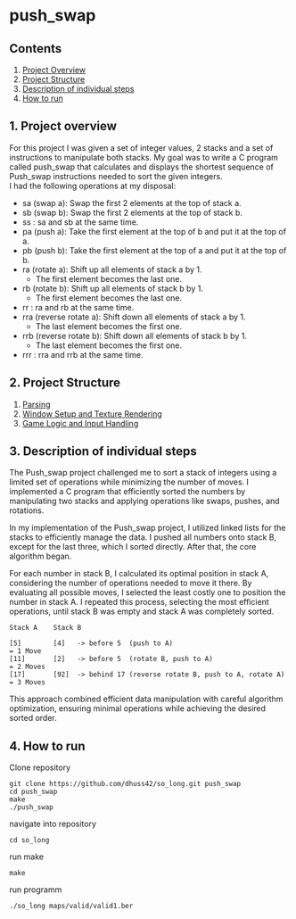 # push_swap

## Contents

1. [Project Overview](#1-Project-overview)
2. [Project Structure](#2-Project-Structure)
3. [Description of individual steps](#3-Description-of-individual-steps)
4. [How to run](#4-How-to-run)

## 1. Project overview

For this project I was given a set of integer values, 2 stacks and a set of instructions to manipulate both stacks. My goal was to write a C program called push_swap that calculates and displays the shortest sequence of Push_swap instructions needed to sort the given integers.  
I had the following operations at my disposal:

- sa (swap a): Swap the first 2 elements at the top of stack a.
- sb (swap b): Swap the first 2 elements at the top of stack b.
- ss : sa and sb at the same time.
- pa (push a): Take the first element at the top of b and put it at the top of a.
- pb (push b): Take the first element at the top of a and put it at the top of b.
- ra (rotate a): Shift up all elements of stack a by 1.
  - The first element becomes the last one.
- rb (rotate b): Shift up all elements of stack b by 1.
  - The first element becomes the last one.
- rr : ra and rb at the same time.
- rra (reverse rotate a): Shift down all elements of stack a by 1.
  - The last element becomes the first one.
- rrb (reverse rotate b): Shift down all elements of stack b by 1.
  - The last element becomes the first one.
- rrr : rra and rrb at the same time.

## 2. Project Structure

1. [Parsing](#parsing)
2. [Window Setup and Texture Rendering](#Window-Setup-and-Texture-Rendering)
3. [Game Logic and Input Handling](#Game-Logic-and-Input-Handling)

## 3. Description of individual steps

The Push_swap project challenged me to sort a stack of integers using a limited set of operations while minimizing the number of moves. I implemented a C program that efficiently sorted the numbers by manipulating two stacks and applying operations like swaps, pushes, and rotations.

In my implementation of the Push_swap project, I utilized linked lists for the stacks to efficiently manage the data. I pushed all numbers onto stack B, except for the last three, which I sorted directly. After that, the core algorithm began.

For each number in stack B, I calculated its optimal position in stack A, considering the number of operations needed to move it there. By evaluating all possible moves, I selected the least costly one to position the number in stack A. I repeated this process, selecting the most efficient operations, until stack B was empty and stack A was completely sorted.

```
Stack A    Stack B

[5]        [4]   -> before 5  (push to A)                              = 1 Move  
[11]       [2]   -> before 5  (rotate B, push to A)                    = 2 Moves  
[17]       [92]  -> behind 17 (reverse rotate B, push to A, rotate A)  = 3 Moves  
```

This approach combined efficient data manipulation with careful algorithm optimization, ensuring minimal operations while achieving the desired sorted order.

## 4. How to run

Clone repository
```
git clone https://github.com/dhuss42/so_long.git push_swap
cd push_swap
make
./push_swap
```

navigate into repository
```
cd so_long
```

run make
```
make
```

run programm
```
./so_long maps/valid/valid1.ber 
```

